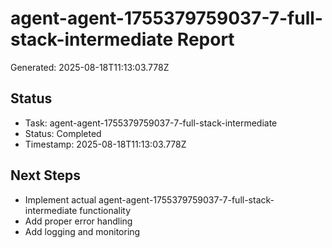 # agent-agent-1755379759037-7-full-stack-intermediate Report

Generated: 2025-08-18T11:13:03.778Z

## Status
- Task: agent-agent-1755379759037-7-full-stack-intermediate
- Status: Completed
- Timestamp: 2025-08-18T11:13:03.778Z

## Next Steps
- Implement actual agent-agent-1755379759037-7-full-stack-intermediate functionality
- Add proper error handling
- Add logging and monitoring
